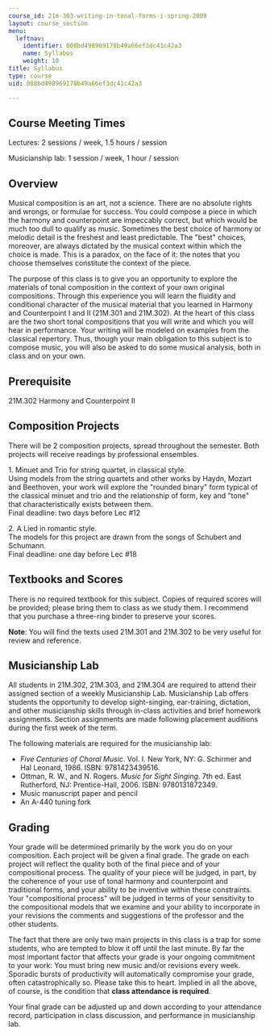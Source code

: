 ```yaml
---
course_id: 21m-303-writing-in-tonal-forms-i-spring-2009
layout: course_section
menu:
  leftnav:
    identifier: 008bd498969178b49a66ef3dc41c42a3
    name: Syllabus
    weight: 10
title: Syllabus
type: course
uid: 008bd498969178b49a66ef3dc41c42a3

---
```


Course Meeting Times
--------------------

Lectures: 2 sessions / week, 1.5 hours / session

Musicianship lab: 1 session / week, 1 hour / session

Overview
--------

Musical composition is an art, not a science. There are no absolute rights and wrongs, or formulae for success. You could compose a piece in which the harmony and counterpoint are impeccably correct, but which would be much too dull to qualify as music. Sometimes the best choice of harmony or melodic detail is the freshest and least predictable. The "best" choices, moreover, are always dictated by the musical context within which the choice is made. This is a paradox, on the face of it: the notes that you choose themselves constitute the context of the piece.

The purpose of this class is to give you an opportunity to explore the materials of tonal composition in the context of your own original compositions. Through this experience you will learn the fluidity and conditional character of the musical material that you learned in Harmony and Counterpoint I and II (21M.301 and 21M.302). At the heart of this class are the two short tonal compositions that you will write and which you will hear in performance. Your writing will be modeled on examples from the classical repertory. Thus, though your main obligation to this subject is to compose music, you will also be asked to do some musical analysis, both in class and on your own.

Prerequisite
------------

21M.302 Harmony and Counterpoint II

Composition Projects
--------------------

There will be 2 composition projects, spread throughout the semester. Both projects will receive readings by professional ensembles.

1\. Minuet and Trio for string quartet, in classical style.  
Using models from the string quartets and other works by Haydn, Mozart and Beethoven, your work will explore the "rounded binary" form typical of the classical minuet and trio and the relationship of form, key and "tone" that characteristically exists between them.  
Final deadline: two days before Lec #12

2\. A Lied in romantic style.  
The models for this project are drawn from the songs of Schubert and Schumann.  
Final deadline: one day before Lec #18

Textbooks and Scores
--------------------

There is no required textbook for this subject. Copies of required scores will be provided; please bring them to class as we study them. I recommend that you purchase a three-ring binder to preserve your scores.

**Note**: You will find the texts used 21M.301 and 21M.302 to be very useful for review and reference.

Musicianship Lab
----------------

All students in 21M.302, 21M.303, and 21M.304 are required to attend their assigned section of a weekly Musicianship Lab. Musicianship Lab offers students the opportunity to develop sight-singing, ear-training, dictation, and other musicianship skills through in-class activities and brief homework assignments. Section assignments are made following placement auditions during the first week of the term.

The following materials are required for the musicianship lab:

*   _Five Centuries of Choral Music_. Vol. I. New York, NY: G. Schirmer and Hal Leonard, 1986. ISBN: 9781423439516.
*   Ottman, R. W., and N. Rogers. _Music for Sight Singing_. 7th ed. East Rutherford, NJ: Prentice-Hall, 2006. ISBN: 9780131872349.
*   Music manuscript paper and pencil
*   An A-440 tuning fork

Grading
-------

Your grade will be determined primarily by the work you do on your composition. Each project will be given a final grade. The grade on each project will reflect the quality both of the final piece and of your compositional process. The quality of your piece will be judged, in part, by the coherence of your use of tonal harmony and counterpoint and traditional forms, and your ability to be inventive within these constraints. Your "compositional process" will be judged in terms of your sensitivity to the compositional models that we examine and your ability to incorporate in your revisions the comments and suggestions of the professor and the other students.

The fact that there are only two main projects in this class is a trap for some students, who are tempted to blow it off until the last minute. By far the most important factor that affects your grade is your ongoing commitment to your work: You must bring new music and/or revisions every week. Sporadic bursts of productivity will automatically compromise your grade, often catastrophically so. Please take this to heart. Implied in all the above, of course, is the condition that **class attendance is required**.

Your final grade can be adjusted up and down according to your attendance record, participation in class discussion, and performance in musicianship lab.